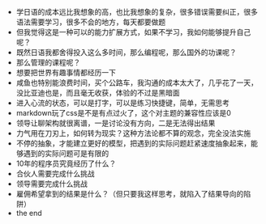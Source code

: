 - 学日语的成本远比我想象的高，也比我想象的复杂，很多错误需要纠正，很多语法需要学习，很多不会的地方，每天都要做题
- 但我觉得这是一种可以的能力扩展方式，如果不学习，我如何能够提升自己呢？
- 既然日语我都舍得投入这么多时间，那么编程呢，那么国外的功课呢？
- 那么管理的课程呢？
- 想要把世界有趣事情都经历一下
- 咸鱼也特别能浪费时间，买个公路车，我沟通的成本太大了，几乎花了一天，没比亚迪也是，而且毫无收获，体验的不过是黑暗面
- 进入心流的状态，可以是打字，可以是练习快捷键，简单，无需思考
- markdown玩了css是不是有点过火了，这个对主题的兼容性应该是0
- 领导让聊架构就很离谱，一是讨论没有方向，二是无法得出结果
- 力气用在刀刃上，如何转为现实？这种方法论都不算的观念，完全没法实施
- 不停的抽象，才能建立更好的模型，把遇到的实际问题赶紧速度抽象起来，能够遇到的实际问题可是有限的
- 10年的程序员究竟经历了什么？
- 合伙人需要完成什么挑战
- 领导需要完成什么挑战
- 雇佣希望拿到的结果是什么？（但只要我这样思考，就陷入了结果导向的陷阱）
- the end